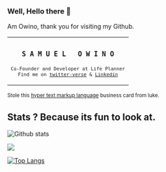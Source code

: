 ### Well, Hello there 👋

Am Owino, thank you for visiting my Github. 

<table>
    <tr align="center">
      <td>
<h3><samp>&nbsp;&nbsp;S A M U E L &nbsp; O W I N O&nbsp;&nbsp;</samp></h3>
<sub><samp>Co-Founder and Developer at Life Planner</samp></sub><br>
<sub><samp>Find me on <a href="https://twitter.com/SamProgramiz">twitter-verse</a> & <a href="https://www.linkedin.com/in/samuel-owino-954154129/">Linkedin</a></br></br></samp></sub>
</td>
    </tr>
</table>

<sub>Stole this <a href="https://raw.githubusercontent.com/lukehefson/lukehefson/master/README.md">hyper text markup language</a> business card from luke.</sub>

## Stats ? Because its fun to look at.

![Github stats](https://github-readme-stats.vercel.app/api?username=samuelowino&theme=green&show_icons=true&include_all_commits=true&count_private=true)

<p align="left">
  <img width="" height="" src="https://github-readme-streak-stats.herokuapp.com/?user=samuelowino">
<p/>

[![Top Langs](https://github-readme-stats.vercel.app/api/top-langs/?username=samuelowino&layout=compact)](https://github.com/samuelowino/github-readme-stats)

